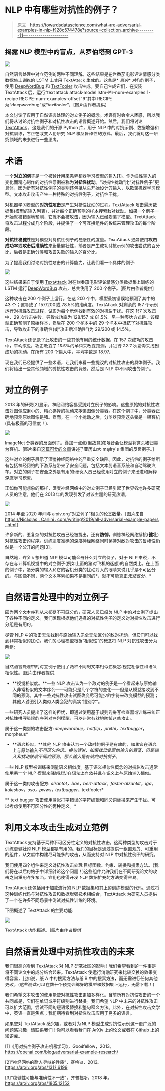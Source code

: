 # NLP 中有哪些对抗性的例子？

> 原文：<https://towardsdatascience.com/what-are-adversarial-examples-in-nlp-f928c574478e?source=collection_archive---------11----------------------->

## 揭露 NLP 模型中的盲点，从罗伯塔到 GPT-3

![](img/c2844517bf51d8202c95c15a7b50b319.png)

自然语言处理中对立范例的两种不同理解。这些结果是在烂番茄电影评论情感分类数据集上训练的 LSTM 上使用 TextAttack 生成的。这些是* *真实** 对抗的例子，使用 [DeepWordBug](https://github.com/QData/deepWordBug) 和 [TextFooler](https://github.com/jind11/TextFooler) 攻击生成。要自己生成它们，在安装 TextAttack 后，运行“text attack attack-model lstm-Mr-num-examples 1-recipe RECIPE-num-examples-offset 19”其中 RECIPE 为“deepwordbug”或“textfooler”。[图片由作者提供]

本文讨论了应用于自然语言处理的对立例子的概念。术语有时会令人困惑，所以我们将从讨论对抗性例子和对抗性攻击的语言概述开始。然后，我们将讨论 [TextAttack](https://github.com/QData/TextAttack) ，这是我们的开源 Python 库，用于 NLP 中的对抗示例、数据增强和对抗训练，它正在改变人们研究 NLP 模型鲁棒性的方式。最后，我们将对这一研究领域的未来进行一些思考。

# 术语

一个**对立的例子**是一个被设计用来愚弄机器学习模型的输入[1]。作为良性输入的变化而精心制作的对抗性示例被称为**对抗性扰动**。“对抗性扰动”比“对抗性例子”更具体，因为所有对抗性例子的类别还包括从头开始设计的输入，以欺骗机器学习模型。文本攻击攻击产生一种特殊的对抗性例子，对抗性干扰。

对机器学习模型的**对抗性攻击**是产生对抗性扰动的过程。TextAttack 攻击遍历数据集(模型的输入列表)，并对每个正确预测的样本搜索敌对扰动。如果一个例子一开始就被错误地预测，它就不会被攻击，因为输入已经欺骗了模型。TextAttack 将攻击过程分成几个阶段，并提供了一个可互换组件的系统来管理攻击的每个阶段。

**对抗性稳健性**是对模型对对抗性例子的易感性的度量。TextAttack 通常使用**攻击成功率**或**攻击后准确性**来衡量健壮性，前者是产生成功对抗示例的攻击尝试的百分比，后者是正确分类和攻击失败的输入的百分比。

为了提高我们讨论对抗性攻击的计算能力，让我们看一个具体的例子:

![](img/72e9a63202a9b746f766ee764a782b65.png)

这些结果来自于使用 [TextAttack](https://github.com/QData/TextAttack) 对在烂番茄电影评论情感分类数据集上训练的 LSTM 运行 [DeepWordBug](https://github.com/QData/deepWordBug) 攻击，总共使用了 200 个例子。[图片由作者提供]

这种攻击在 200 个例子上运行。在这 200 个中，模型最初错误地预测了其中的 43 个；这导致了 157/200 或 78.5%的准确度。TextAttack 对剩余的 157 个示例运行对抗性攻击过程，试图为每个示例找到有效的对抗性干扰。在这 157 次攻击中，29 次攻击失败，导致成功率为 128/157 或 81.5%。另一种表达方式是，该模型正确预测了原始样本，然后在 200 个样本中的 29 个样本中抵抗了对抗性攻击，导致攻击下的准确性(或“攻击后准确性”)为 29/200 或 14.5%。

TextAttack 还记录了此攻击的一些其他有用的统计数据。在 157 次成功的攻击中，平均来说，攻击改变了 15.5%的单词来改变预测，并进行 32.7 次查询来找到成功的扰动。在所有 200 个输入中，平均字数是 18.97。

现在我们已经提供了一些术语，让我们来看一些提议的对抗性攻击的具体例子。我们将给出一些其他领域的对抗性攻击的背景，然后是 NLP 中不同攻击的例子。

# 对立的例子

2013 年的研究[2]显示，神经网络容易受到对立例子的影响。这些原始的对抗性攻击对图像应用小的、精心选择的扰动来欺骗图像分类器。在这个例子中，分类器正确地预测原始图像是猪。然而，在一个小扰动之后，分类器预测这头猪是一架客机(具有极高的可信度！).

![](img/99cf566d73fbf6c0bc6eca8d61d68e9b.png)

ImageNet 分类器的反面例子。叠加一点点(但故意的)噪音会让模型将这头猪归类为客机。[图片来自[这篇可爱的文章](https://gradientscience.org/intro_adversarial/)讲述了亚历山大·mądry's 集团的反面例子。]

这些对立的例子展示了深度神经网络中的严重安全缺陷。因此，对抗性的例子给所有包括神经网络的下游系统带来了安全问题，包括文本到语音系统和自动驾驶汽车。对立的例子在安全之外是有用的:研究人员已经使用对立的例子来改进和解释深度学习模型。

正如你可能想象的那样，深度神经网络中的对立例子已经引起了世界各地许多研究人员的注意。他们在 2013 年的发现引发了对该主题的研究热潮。

![](img/2b1093cf6c983f178649b36a28f39f69.png)

2014 年至 2020 年间与 arxiv.org“对立例子”相关的论文数量。[图片来自[https://Nicholas . Carlini . com/writing/2019/all-adversarial-example-papers . html](https://nicholas.carlini.com/writing/2019/all-adversarial-example-papers.html)]

许多新的、更复杂的对抗性攻击已经被提出，还有**防御**，训练神经网络抵抗(**健壮**)对抗性攻击的程序。训练高度准确的深度神经网络同时保持对敌对攻击的鲁棒性仍然是一个公开的问题[3]。

自然地，许多人想知道 NLP 模型可能会有什么对立的例子。对于 NLP 来说，不存在与计算机视觉中的对立例子(例如上面的猪对飞机的迷惑)的自然类比。在上面的例子中，猪分类的输入和它的客机分类的扰动对人的眼睛来说几乎是不可区分的。与图像不同，两个文本序列如果不是相同的*，就不可能真正*无法区分*。*

# 自然语言处理中的对立例子

因为两个文本序列从来都是不可区分的，研究人员已经为 NLP 中的对立例子提出了各种不同的定义。我们发现根据他们选择的对抗性例子的定义对对抗性攻击进行分组是有用的。

尽管 NLP 中的攻击无法找到与原始输入完全无法区分的敌对扰动，但它们可以找到非常相似的扰动。我们的心理模型根据“相似性”的概念将 NLP 对抗性攻击分为两组:

![](img/c2844517bf51d8202c95c15a7b50b319.png)

自然语言处理中的对立例子使用了两种不同的文本相似性概念:视觉相似性和语义相似性。[图片由作者提供]

*   **视觉相似度。**一些 NLP 攻击认为一个敌对的例子是一个看起来与原始输入非常相似的文本序列——可能只是几个字符的变化——但是从模型接收到不同的预测。其中一些对抗性攻击试图改变尽可能少的字符来改变模型的预测；其他人试图引入类似人类会犯的真实“错别字”。

一些研究人员提出了这样的担忧，即通过使用基于规则的拼写检查器或训练来纠正对抗性拼写错误的序列对序列模型，可以非常有效地防御这些攻击。

属于这一类别的攻击配方: *deepwordbug，hotflip，pruthi，textbugger*，morpheus*

*   **语义相似。**其他 NLP 攻击认为一个敌对的例子是有效的，如果它在语义上与原始输入*不可区分的话。换句话说，如果扰动是原始输入的意译，但是输入和扰动接收不同的预测，那么输入是有效的对抗例子。*

一些 NLP 模型被训练来测量语义相似度。基于语义相似性概念的对抗性攻击通常使用另一个 NLP 模型来强制扰动在语法上有效并且在语义上与原始输入相似。

属于这一类的攻击配方: *alzantot，bae，bert-attack，faster-alzantot，iga，kuleshov，pso，pwws，textbugger*，textfooler*

** text bugger 攻击使用类似打字错误的字符编辑和同义词替换来产生干扰。可以考虑使用不可区分性的两种定义。*

# 利用文本攻击生成对立范例

TextAttack 支持基于两种不可区分性定义的对抗性攻击。这两种类型的攻击对于训练更健壮的 NLP 模型都是有用的。我们的目标是通过提供一组直观的、可重用的组件，从文献中构建尽可能多的攻击，从而支持对 NLP 中对抗性例子的研究。

我们使用四个组件来定义对抗性攻击处理:目标函数、约束、转换和搜索方法。(我们将在以后的帖子中详细讨论这个问题！)这些组件允许我们在不同研究论文的攻击之间重用许多东西。它们也使得开发 NLP 数据扩充的方法变得容易。

TextAttack 还包括用于加载流行的 NLP 数据集和其上的训练模型的代码。通过将这种训练代码与对抗性攻击和数据增强技术相结合，TextAttack 为研究人员提供了一个在许多不同场景中测试对抗性训练的环境。

下图概述了 TextAttack 的主要功能:

![](img/f21cb48857a317ef54c27daa3b7632ac.png)

TextAttack 功能概述。[图片由作者提供]

# 自然语言处理中对抗性攻击的未来

我们很高兴看到 TextAttack 对 NLP 研究社区的影响！我们希望看到的一件事是将不同论文中的成分结合起来。TextAttack 使运行消融研究来比较交换的效果变得容易，比如说，纸 A 中的搜索方法与纸 B 中的搜索方法，而无需进行任何其他更改。(这些测试可以在数十个预先训练好的模型和数据集上运行，无需下载！)

我们希望文本攻击的使用能使对抗性攻击更加多样化。当前所有对抗性攻击的一个共同点是，它们在单词或字符级别进行替换。我们希望 NLP 中未来的对抗性攻击可以扩大范围，尝试不同的短语级替换和整句释义方法。此外，在对抗性攻击文学中，英语一直是焦点；我们期待看到对抗性攻击应用于更多的语言。

如果您对 TextAttack 感兴趣，或者对为 NLP 模型生成对抗性示例这一更广泛的问题感兴趣，请联系我们！你可以看看我们在 ArXiv 上的论文或者在 Github 上的知识库。

[1]《用对抗性例子攻击机器学习》，Goodfellow，2013。https://openai.com/blog/adversarial-example-research/

[2]“神经网络的耐人寻味的性质”，赛格迪，2013。https://arxiv.org/abs/1312.6199

[3]“稳健性可能与准确性不一致”，齐普拉斯，2018 年。https://arxiv.org/abs/1805.12152